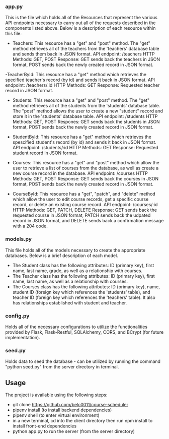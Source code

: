 ### app.py

This is the file which holds all of the Resources that represent the various API endpoints necessary to carry out all of the requests described in the components listed above. Below is a description of each resource within this file:

- Teachers: This resource has a "get" and "post" method. The "get" method retrieves all of the teachers from the 'teachers' database table and sends them back in JSON format. 
API endpoint: /teachers
HTTP Methods: GET, POST
Response: GET sends back the teachers in JSON format, POST sends back the newly created record in JSON format.

-TeacherById: This resource has a "get" method which retrieves the specified teacher's record (by id) and sends it back in JSON format.
API endpoint: /teachers/:id
HTTP Methods: GET
Response: Requested teacher record in JSON format.

- Students: This resource has a "get" and "post" method. The "get" method retrieves all of the students from the 'students' database table. The "post" method allows the user to create a new "student" record and store it in the 'students' database table.
API endpoint: /students
HTTP Methods: GET, POST
Respones: GET sends back the students in JSON format, POST sends back the newly created record in JSON format.

- StudentById: This resource has a "get" method which retrieves the spescified student's record (by id) and sends it back in JSON format.
API endpoint: /students/:id
HTTP Methods: GET
Response: Requested student record in JSON format.

- Courses: This resource has a "get" and "post" method which allow the user to retrieve a list of courses from the database, as well as create a new course record in the database. 
API endpoint: /courses
HTTP Methods: GET, POST
Response: GET sends back the courses in JSON format, POST sends back the newly created record in JSON format.

- CourseById: This resource has a "get", "patch", and "delete" method which allow the user to edit course records, get a specific course record, or delete an existing course record. 
API endpoint: /courses/:id
HTTP Methods: GET, PATCH, DELETE
Response: GET sends back the requested course in JSON format, PATCH sends back the udpated record in JSON format, and DELETE sends back a confirmation message with a 204 code.

### models.py

This file holds all of the models necessary to create the appropriate databases. Below is a brief description of each model.

- The Student class has the following attributes: ID (primary key), first name, last name, grade, as well as a relationship with courses.
- The Teacher class has the following attributes: ID (primary key), first name, last name, as well as a relationship with courses. 
- The Courses class has the following attributes: ID (primary key), name, student ID (foreign key which references the 'students' table), and teacher ID (foreign key which references the 'teachers' table). It also has relationships established with student and teacher.

### config.py

Holds all of the necessary configurations to utilize the functionalities provided by Flask, Flask-Restful, SQLAlchemy, CORS, and BCrypt (for future implementation).

### seed.py

Holds data to seed the database - can be utilized by running the command "python seed.py" from the server directory in terminal.

## Usage

The project is available using the following steps:
- git clone https://github.com/belc0011/course-scheduler
- pipenv install (to install backend dependencies)
- pipenv shell (to enter virtual environment)
- in a new terminal, cd into the client directory then run npm install to install front-end dependencies
- python app.py to run the server (from the server directory)

